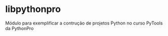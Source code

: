 # libpythonpro
Módulo para exemplificar a contrução de projetos Python no curso PyTools da PythonPro
